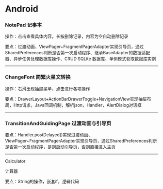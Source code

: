 # Android

### NotePad 记事本

操作：点击查看具体内容，长按删除记录，内容为空自动删除记录

要点：过渡动画、ViewPager+FragmentPagerAdapter实现引导页，通过SharedPreferences判断是否第一次启动程序、继承BaseAdapter的数据适配器、异步任务处理数据库操作、CRUD SQLite 数据库、单例模式获取数据库实例

---

### ChangeFont 简繁火星文转换

操作：右滑出现抽屉菜单，点击进行各项操作

要点：DrawerLayout+ActionBarDrawerToggle+NavigationView实现抽屉布局，Http请求，Java回调机制，解析json，Handler，AlertDialog对话框

---

### TransitionAndGuidingPage 过渡动画与引导页

要点：Handler.postDelayed()实现过渡动画、ViewPager+FragmentPagerAdapter实现引导页，通过SharedPreferences判断是否第一次启动程序，是则启动引导页，否则直接进入主页

------------------------------------------------------------------------------------------

Calculator

计算器

要点：String的操作，嵌套if，逻辑代码
